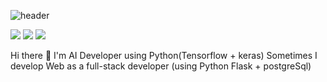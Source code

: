 ![header](https://capsule-render.vercel.app/api?type=waving&color=gradient&customColorList=0,5&height=300&section=header&text=Hamin's%20GitHub&fontSize=50&animation=fadeIn)

<img src="https://img.shields.io/badge/Android-3DDC84?style=flat-square&logo=Android&logoColor=white"/>
<img src="https://img.shields.io/badge/Android-3DDC84?style=flat-square&logo=Android&logoColor=white"/>
<img src="https://img.shields.io/badge/Android-3DDC84?style=flat-square&logo=Android&logoColor=white"/>

Hi there 👋 
I'm AI Developer using Python(Tensorflow + keras)
Sometimes I develop Web as a full-stack developer (using Python Flask + postgreSql)


<!--
**choihamin/choihamin** is a ✨ _special_ ✨ repository because its `README.md` (this file) appears on your GitHub profile.

Here are some ideas to get you started:

- 🔭 I’m currently working on ...
- 🌱 I’m currently learning ...
- 👯 I’m looking to collaborate on ...
- 🤔 I’m looking for help with ...
- 💬 Ask me about ...
- 📫 How to reach me: ...
- 😄 Pronouns: ...
- ⚡ Fun fact: ...
-->

